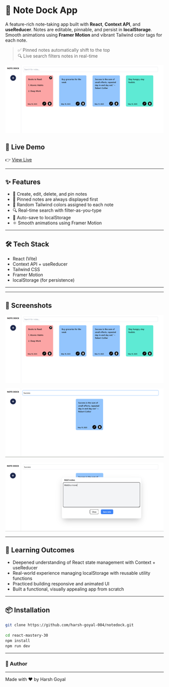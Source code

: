 # 📝 Note Dock App

A feature-rich note-taking app built with **React**, **Context API**, and **useReducer**. Notes are editable, pinnable, and persist in **localStorage**. Smooth animations using **Framer Motion** and vibrant Tailwind color tags for each note.

> ✅ Pinned notes automatically shift to the top  
> 🔍 Live search filters notes in real-time

![Note Dock Screenshot](./NoteDock/public/screenshot1.png)

## 🚀 Live Demo

👉 [View Live](https://notedock.vercel.app)

---

## ✨ Features

- 🧠 Create, edit, delete, and pin notes
- 📌 Pinned notes are always displayed first
- 🎨 Random Tailwind colors assigned to each note
- 🔍 Real-time search with filter-as-you-type
- 💾 Auto-save to localStorage
- ⚛️ Smooth animations using Framer Motion

---

## 🛠️ Tech Stack

- React (Vite)
- Context API + useReducer
- Tailwind CSS
- Framer Motion
- localStorage (for persistence)

---

---

## 📸 Screenshots

![Note Dock 1](./NoteDock/public//screenshot1.png)

![Note Dock 2](./NoteDock/public//screenshot3.png)

![Note Dock 3](./NoteDock/public//screenshot2.png)

---

## 🧠 Learning Outcomes

- Deepened understanding of React state management with Context + useReducer
- Real-world experience managing localStorage with reusable utility functions
- Practiced building responsive and animated UI
- Built a functional, visually appealing app from scratch

---

## 📦 Installation

```bash
git clone https://github.com/harsh-goyal-004/notedock.git

cd react-mastery-30
npm install
npm run dev

```

---

### 🙌 Author

---

Made with ❤️ by Harsh Goyal
